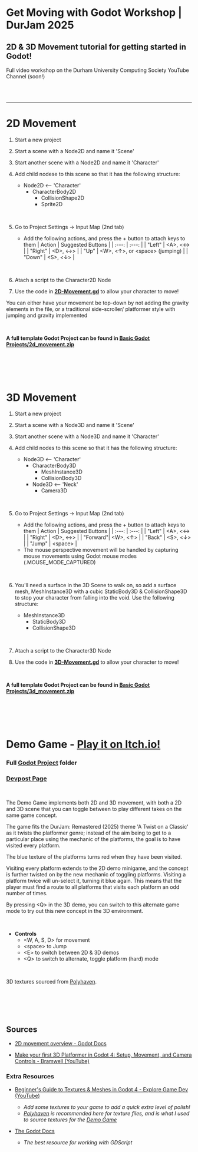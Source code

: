 # Get Moving with Godot Workshop | DurJam 2025

## 2D & 3D Movement tutorial for getting started in Godot!

Full video workshop on the Durham University Computing Society YouTube Channel (soon!)


<br><br>

---

# 2D Movement

1. Start a new project

2. Start a scene with a Node2D and name it 'Scene'

3. Start another scene with a Node2D and name it 'Character'

4. Add child nodese to this scene so that it has the following structure:

    - Node2D <-- 'Character'
        - CharacterBody2D
            - CollisionShape2D
            - Sprite2D

<br>

5. Go to Project Settings -> Input Map (2nd tab)

    - Add the following actions, and press the + button to attach keys to them
        | Action  | Suggested Buttons |
        | :---:   | :---:       |
        | "Left"  | \<A>, \<←> |
        | "Right" | \<D>, \<→> |
        | "Up"    | \<W>, \<↑>, or \<space> (jumping) |
        | "Down"  | \<S>, \<↓> |
<br>

6. Atach a script to the Character2D Node

7. Use the code in <b>[2D-Movement.gd](2D-Movement.gd)</b> to allow your character to move!

You can either have your movement be top-down by not adding the gravity elements in the file, or a traditional side-scroller/ platformer style with jumping and gravity implemented

<br>

<b> A full template Godot Project can be found in [Basic Godot Projects/2d_movement.zip](Basic%20Godot%20Projects/2d_movement.zip) </b>


<br></br>
---

# 3D Movement

1. Start a new project

2. Start a scene with a Node3D and name it 'Scene'

3. Start another scene with a Node3D and name it 'Character'

4. Add child nodes to this scene so that it has the following structure:

    - Node3D <-- 'Character'
        - CharacterBody3D
            - MeshInstance3D
            - CollisionBody3D
        - Node3D <-- 'Neck'
            - Camera3D

<br>

5. Go to Project Settings -> Input Map (2nd tab)

    - Add the following actions, and press the + button to attach keys to them
        | Action  | Suggested Buttons |
        | :---:   | :---:       |
        | "Left"  | \<A>, \<←> |
        | "Right" | \<D>, \<→> |
        | "Forward"| \<W>, \<↑> |
        | "Back"  | \<S>, \<↓> |
        | "Jump"  | \<space> |
    - The mouse perspective movement will be handled by capturing mouse movements using Godot mouse modes (.MOUSE_MODE_CAPTURED)

<br>

6. You'll need a surface in the 3D Scene to walk on, so add a surface mesh, MeshInstance3D with a cubic StaticBody3D & CollisionShape3D to stop your character from falling into the void. Use the following structure:

    - MeshInstance3D
        - StaticBody3D
        - CollisionShape3D

<br>

7. Atach a script to the Character3D Node

8. Use the code in <b>[3D-Movement.gd](3D-Movement.gd)</b> to allow your character to move!

<br>

<b> A full template Godot Project can be found in [Basic Godot Projects/3d_movement.zip](Basic%20Godot%20Projects/3d_movement.zip) </b>



<br></br>
---
# Demo Game - [Play it on Itch.io!](https://oryley.itch.io/godot-workshop)

### Full [Godot Project](Godot%20Project) folder
### [Devpost Page](https://devpost.com/software/get-moving-with-godot)
<br>

The Demo Game implements both 2D and 3D movement, with both a 2D and 3D scene that you can toggle between to play different takes on the same game concept.

The game fits the DurJam: Remastered (2025) theme 'A Twist on a Classic' as it twists the platformer genre; instead of the aim being to get to a particular place using the mechanic of the platforms, the goal is to have visited every platform.

The blue texture of the platforms turns red when they have been visited.

Visiting every platform extends to the 2D demo minigame, and the concept is further twisted on by the new mechanic of toggling platforms. Visiting a platform twice will un-select it, turning it blue again. This means that the player must find a route to all platforms that visits each platform an odd number of times.

By pressing \<Q> in the 3D demo, you can switch to this alternate game mode to try out this new concept in the 3D environment.

<br>

- <b>Controls</b>
    - \<W, A, S, D> for movement
    - \<space> to Jump
    - \<E> to switch between 2D & 3D demos
    - \<Q> to switch to alternate, toggle platform (hard) mode

<br>

3D textures sourced from [Polyhaven](https://polyhaven.com/).

<br></br>
---
## Sources


- [2D movement overview - Godot Docs](https://docs.godotengine.org/en/stable/tutorials/2d/2d_movement.html)

- [Make your first 3D Platformer in Godot 4: Setup, Movement, and Camera Controls - Bramwell (YouTube)](https://www.youtube.com/watch?v=sVsn9NqpVhg)


### Extra Resources

- [Beginner's Guide to Textures & Meshes in Godot 4 - Explore Game Dev (YouTube)](https://www.youtube.com/watch?v=K7a4hDRxYu8)
    - <i>Add some textures to your game to add a quick extra level of polish!
    - [Polyhaven](https://polyhaven.com/) is recommended here for texture files, and is what I used to source textures for the [Demo Game](https://oryley.itch.io/godot-workshop) </i>

- [The Godot Docs](https://docs.godotengine.org/)
    - <i>The best resource for working with GDScript</i>
